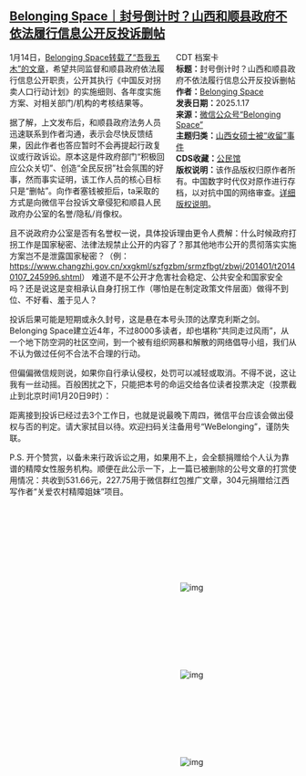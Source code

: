 <!--1737221412000-->
[Belonging Space｜封号倒计时？山西和顺县政府不依法履行信息公开反投诉删帖](https://chinadigitaltimes.net/chinese/715186.html)
------

<div style="width:42%;float:right;padding-left:20px"><div class="su-spoiler su-spoiler-style-fancy su-spoiler-icon-chevron-circle" data-scroll-offset="0" data-anchor-in-url="no"><div class="su-spoiler-title" tabindex="0" role="button"><span class="su-spoiler-icon"></span>CDT 档案卡</div><div class="su-spoiler-content su-u-clearfix su-u-trim"><strong>标题：</strong>封号倒计时？山西和顺县政府不依法履行信息公开反投诉删帖<br><strong>作者：</strong><a href="https://chinadigitaltimes.net/space/BelongingSpace" target="_blank">Belonging Space</a><br><strong>发表日期：</strong>2025.1.17<br><strong>来源：</strong><a href="https://web.archive.org/web/20250118163403/https://mp.weixin.qq.com/s/e3G8y6cPa1_QnVI8AYT_Pw" target="_blank">微信公众号“Belonging Space”</a><br><strong>主题归类：</strong><a href="https://chinadigitaltimes.net/space/山西女硕士被“收留”事件" target="_blank">山西女硕士被“收留”事件</a><br><strong>CDS收藏：</strong><a href="https://chinadigitaltimes.net/space/%E5%85%AC%E6%B0%91%E9%A6%86" target="_blank" rel="noopener">公民馆</a><br><strong>版权说明：</strong>该作品版权归原作者所有。中国数字时代仅对原作进行存档，以对抗中国的网络审查。<a href="https://chinadigitaltimes.net/chinese/copyright">详细版权说明</a>。</div></div></div><p>1月14日，<a href="https://chinadigitaltimes.net/chinese/715192.html" title="Belonging Space转载了“吾我五木”的文章">Belonging Space转载了“吾我五木”的文章</a>，希望共同监督和顺县政府依法履行信息公开职责，公开其执行《中国反对拐卖人口行动计划》的实施细则、各年度实施方案、对相关部门/机构的考核结果等。</p><p>据了解，上文发布后，和顺县政府法务人员迅速联系到作者沟通，表示会尽快反馈结果，因此作者也答应暂时不会再提起行政复议或行政诉讼。原本这是件政府部门“积极回应公众关切”、创造“全民反拐”社会氛围的好事，然而事实证明，该工作人员的核心目标只是“删帖”。向作者塞钱被拒后，ta采取的方式是向微信平台投诉文章侵犯和顺县人民政府办公室的名誉/隐私/肖像权。</p><p>且不说政府办公室是否有名誉权一说，具体投诉理由更令人费解：什么时候政府打拐工作是国家秘密、法律法规禁止公开的内容了？那其他地市公开的贯彻落实实施方案岂不是泄露国家秘密？（例：<a href="https://www.changzhi.gov.cn/xxgkml/szfgzbm/srmzfbgt/zbwj/201401/t20140107_245996.shtml">https://www.changzhi.gov.cn/xxgkml/szfgzbm/srmzfbgt/zbwj/201401/t20140107_245996.shtml</a>） 难道不是不公开才危害社会稳定、公共安全和国家安全吗？还是说这是变相承认自身打拐工作（哪怕是在制定政策文件层面）做得不到位、不好看、羞于见人？</p><p>投诉后果可能是短期或永久封号，这是悬在本号头顶的达摩克利斯之剑。Belonging Space建立近4年，不过8000多读者，却也堪称“共同走过风雨”，从一个地下防空洞的社区空间，到一个被有组织网暴和解散的网络倡导小组，我们从不认为做过任何不合法不合理的行动。</p><p>但偏偏微信规则说，如果你自行承认侵权，处罚可以减轻或取消。不得不说，这让我有一丝动摇。百般困扰之下，只能把本号的命运交给各位读者投票决定（投票截止到北京时间1月20日9时）：</p><p>距离接到投诉已经过去3个工作日，也就是说最晚下周四，微信平台应该会做出侵权与否的判定。请大家拭目以待。欢迎扫码关注备用号“WeBelonging”，谨防失联。</p><p>P.S. 开个赞赏，以备未来行政诉讼之用，如果用不上，会全额捐赠给个人认为靠谱的精障女性服务机构。顺便在此公示一下，上一篇已被删除的公号文章的打赏使用情况：共收到531.66元，227.75用于微信群红包推广文章，304元捐赠给江西写作者“关爱农村精障姐妹”项目。</p><p><img decoding="async" src="data:image/svg+xml,%3Csvg%20xmlns='http://www.w3.org/2000/svg'%20viewBox='0%200%200%200'%3E%3C/svg%3E" alt="img" data-lazy-src="https://chinadigitaltimes.net/chinese/files/2025/01/640.png"><noscript><img decoding="async" src="https://chinadigitaltimes.net/chinese/files/2025/01/640.png" alt="img"></noscript><br><img decoding="async" src="data:image/svg+xml,%3Csvg%20xmlns='http://www.w3.org/2000/svg'%20viewBox='0%200%200%200'%3E%3C/svg%3E" alt="img" data-lazy-src="https://chinadigitaltimes.net/chinese/files/2025/01/640-1.png"><noscript><img decoding="async" src="https://chinadigitaltimes.net/chinese/files/2025/01/640-1.png" alt="img"></noscript><br><img decoding="async" src="data:image/svg+xml,%3Csvg%20xmlns='http://www.w3.org/2000/svg'%20viewBox='0%200%200%200'%3E%3C/svg%3E" alt="img" data-lazy-src="https://chinadigitaltimes.net/chinese/files/2025/01/640.jpeg"><noscript><img decoding="async" src="https://chinadigitaltimes.net/chinese/files/2025/01/640.jpeg" alt="img"></noscript></p><div class="addtoany_share_save_container addtoany_content addtoany_content_bottom"><div class="a2a_kit a2a_kit_size_32 addtoany_list" data-a2a-url="https://chinadigitaltimes.net/chinese/715186.html" data-a2a-title="Belonging Space｜封号倒计时？山西和顺县政府不依法履行信息公开反投诉删帖"><a class="a2a_button_facebook" href="https://www.addtoany.com/add_to/facebook?linkurl=https%3A%2F%2Fchinadigitaltimes.net%2Fchinese%2F715186.html&amp;linkname=Belonging%20Space%EF%BD%9C%E5%B0%81%E5%8F%B7%E5%80%92%E8%AE%A1%E6%97%B6%EF%BC%9F%E5%B1%B1%E8%A5%BF%E5%92%8C%E9%A1%BA%E5%8E%BF%E6%94%BF%E5%BA%9C%E4%B8%8D%E4%BE%9D%E6%B3%95%E5%B1%A5%E8%A1%8C%E4%BF%A1%E6%81%AF%E5%85%AC%E5%BC%80%E5%8F%8D%E6%8A%95%E8%AF%89%E5%88%A0%E5%B8%96" title="Facebook" rel="nofollow noopener" target="_blank"></a><a class="a2a_button_twitter" href="https://www.addtoany.com/add_to/twitter?linkurl=https%3A%2F%2Fchinadigitaltimes.net%2Fchinese%2F715186.html&amp;linkname=Belonging%20Space%EF%BD%9C%E5%B0%81%E5%8F%B7%E5%80%92%E8%AE%A1%E6%97%B6%EF%BC%9F%E5%B1%B1%E8%A5%BF%E5%92%8C%E9%A1%BA%E5%8E%BF%E6%94%BF%E5%BA%9C%E4%B8%8D%E4%BE%9D%E6%B3%95%E5%B1%A5%E8%A1%8C%E4%BF%A1%E6%81%AF%E5%85%AC%E5%BC%80%E5%8F%8D%E6%8A%95%E8%AF%89%E5%88%A0%E5%B8%96" title="Twitter" rel="nofollow noopener" target="_blank"></a><a class="a2a_button_telegram" href="https://www.addtoany.com/add_to/telegram?linkurl=https%3A%2F%2Fchinadigitaltimes.net%2Fchinese%2F715186.html&amp;linkname=Belonging%20Space%EF%BD%9C%E5%B0%81%E5%8F%B7%E5%80%92%E8%AE%A1%E6%97%B6%EF%BC%9F%E5%B1%B1%E8%A5%BF%E5%92%8C%E9%A1%BA%E5%8E%BF%E6%94%BF%E5%BA%9C%E4%B8%8D%E4%BE%9D%E6%B3%95%E5%B1%A5%E8%A1%8C%E4%BF%A1%E6%81%AF%E5%85%AC%E5%BC%80%E5%8F%8D%E6%8A%95%E8%AF%89%E5%88%A0%E5%B8%96" title="Telegram" rel="nofollow noopener" target="_blank"></a><a class="a2a_button_reddit" href="https://www.addtoany.com/add_to/reddit?linkurl=https%3A%2F%2Fchinadigitaltimes.net%2Fchinese%2F715186.html&amp;linkname=Belonging%20Space%EF%BD%9C%E5%B0%81%E5%8F%B7%E5%80%92%E8%AE%A1%E6%97%B6%EF%BC%9F%E5%B1%B1%E8%A5%BF%E5%92%8C%E9%A1%BA%E5%8E%BF%E6%94%BF%E5%BA%9C%E4%B8%8D%E4%BE%9D%E6%B3%95%E5%B1%A5%E8%A1%8C%E4%BF%A1%E6%81%AF%E5%85%AC%E5%BC%80%E5%8F%8D%E6%8A%95%E8%AF%89%E5%88%A0%E5%B8%96" title="Reddit" rel="nofollow noopener" target="_blank"></a><a class="a2a_button_whatsapp" href="https://www.addtoany.com/add_to/whatsapp?linkurl=https%3A%2F%2Fchinadigitaltimes.net%2Fchinese%2F715186.html&amp;linkname=Belonging%20Space%EF%BD%9C%E5%B0%81%E5%8F%B7%E5%80%92%E8%AE%A1%E6%97%B6%EF%BC%9F%E5%B1%B1%E8%A5%BF%E5%92%8C%E9%A1%BA%E5%8E%BF%E6%94%BF%E5%BA%9C%E4%B8%8D%E4%BE%9D%E6%B3%95%E5%B1%A5%E8%A1%8C%E4%BF%A1%E6%81%AF%E5%85%AC%E5%BC%80%E5%8F%8D%E6%8A%95%E8%AF%89%E5%88%A0%E5%B8%96" title="WhatsApp" rel="nofollow noopener" target="_blank"></a><a class="a2a_button_email" href="https://www.addtoany.com/add_to/email?linkurl=https%3A%2F%2Fchinadigitaltimes.net%2Fchinese%2F715186.html&amp;linkname=Belonging%20Space%EF%BD%9C%E5%B0%81%E5%8F%B7%E5%80%92%E8%AE%A1%E6%97%B6%EF%BC%9F%E5%B1%B1%E8%A5%BF%E5%92%8C%E9%A1%BA%E5%8E%BF%E6%94%BF%E5%BA%9C%E4%B8%8D%E4%BE%9D%E6%B3%95%E5%B1%A5%E8%A1%8C%E4%BF%A1%E6%81%AF%E5%85%AC%E5%BC%80%E5%8F%8D%E6%8A%95%E8%AF%89%E5%88%A0%E5%B8%96" title="Email" rel="nofollow noopener" target="_blank"></a><a class="a2a_button_copy_link" href="https://www.addtoany.com/add_to/copy_link?linkurl=https%3A%2F%2Fchinadigitaltimes.net%2Fchinese%2F715186.html&amp;linkname=Belonging%20Space%EF%BD%9C%E5%B0%81%E5%8F%B7%E5%80%92%E8%AE%A1%E6%97%B6%EF%BC%9F%E5%B1%B1%E8%A5%BF%E5%92%8C%E9%A1%BA%E5%8E%BF%E6%94%BF%E5%BA%9C%E4%B8%8D%E4%BE%9D%E6%B3%95%E5%B1%A5%E8%A1%8C%E4%BF%A1%E6%81%AF%E5%85%AC%E5%BC%80%E5%8F%8D%E6%8A%95%E8%AF%89%E5%88%A0%E5%B8%96" title="Copy Link" rel="nofollow noopener" target="_blank"></a><a class="a2a_dd addtoany_share_save addtoany_share" href="https://www.addtoany.com/share"></a></div></div>
